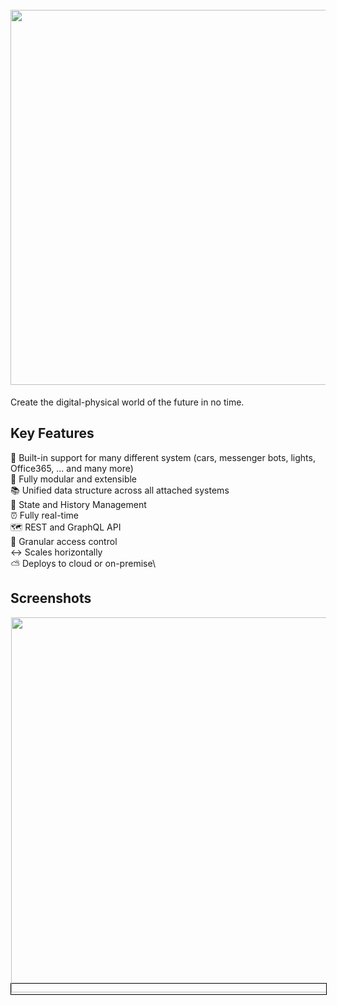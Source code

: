 <h1 align="center">
  <br>
  <a href="https://1src.tech"><img src="https://github.com/janhaa/one/blob/main/2_Logo%20Design%20Handout.png?raw=true" width="600"></a>
</h1>

Create the digital-physical world of the future in no time.

## Key Features

:bricks: Built-in support for many different system (cars, messenger bots, lights, Office365, ... and many more)\
:electric_plug: Fully modular and extensible\
:books: Unified data structure across all attached systems\
:bookmark_tabs: State and History Management\
:alarm_clock: Fully real-time\
:world_map: REST and GraphQL API\
:door: Granular access control\
:left_right_arrow: Scales horizontally\
:partly_sunny: Deploys to cloud or on-premise\

## Screenshots
<a style="border: 1px solid black" href="https://github.com/janhaa/one/blob/main/thing_state.PNG"><img src="https://github.com/janhaa/one/blob/main/thing_state.PNG" width="600"></a>
